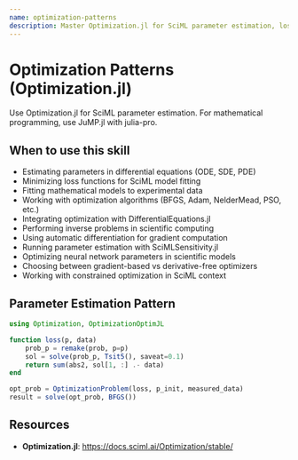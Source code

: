 ```yaml
---
name: optimization-patterns
description: Master Optimization.jl for SciML parameter estimation, loss minimization, and differential equation parameter fitting. Use when estimating parameters in differential equations (.jl files with OptimizationProblem), minimizing loss functions for SciML workflows, fitting ODE/SDE models to data, working with optimization algorithms (BFGS, Adam, NelderMead, PSO), integrating with DifferentialEquations.jl for parameter estimation, performing inverse problems in scientific computing, using automatic differentiation for gradients (ForwardDiff, ReverseDiff, Zygote), or running optimization with SciMLSensitivity.jl. Distinct from JuMP.jl (mathematical programming) - use Optimization.jl for SciML workflows and JuMP.jl for LP/QP/MIP.
---
```


# Optimization Patterns (Optimization.jl)

Use Optimization.jl for SciML parameter estimation. For mathematical programming, use JuMP.jl with julia-pro.

## When to use this skill

- Estimating parameters in differential equations (ODE, SDE, PDE)
- Minimizing loss functions for SciML model fitting
- Fitting mathematical models to experimental data
- Working with optimization algorithms (BFGS, Adam, NelderMead, PSO, etc.)
- Integrating optimization with DifferentialEquations.jl
- Performing inverse problems in scientific computing
- Using automatic differentiation for gradient computation
- Running parameter estimation with SciMLSensitivity.jl
- Optimizing neural network parameters in scientific models
- Choosing between gradient-based vs derivative-free optimizers
- Working with constrained optimization in SciML context

## Parameter Estimation Pattern
```julia
using Optimization, OptimizationOptimJL

function loss(p, data)
    prob_p = remake(prob, p=p)
    sol = solve(prob_p, Tsit5(), saveat=0.1)
    return sum(abs2, sol[1, :] .- data)
end

opt_prob = OptimizationProblem(loss, p_init, measured_data)
result = solve(opt_prob, BFGS())
```

## Resources
- **Optimization.jl**: https://docs.sciml.ai/Optimization/stable/
